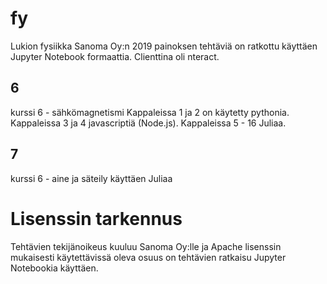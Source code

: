 # fy
Lukion fysiikka 
Sanoma Oy:n 2019 painoksen tehtäviä on ratkottu käyttäen Jupyter Notebook formaattia. Clienttina oli nteract.

## 6
kurssi 6 - sähkömagnetismi
Kappaleissa 1 ja 2 on käytetty pythonia.
Kappaleissa 3 ja 4 javascriptiä (Node.js).
Kappaleissa 5 - 16 Juliaa.

## 7
kurssi 6 - aine ja säteily käyttäen Juliaa


# Lisenssin tarkennus
Tehtävien tekijänoikeus kuuluu Sanoma Oy:lle ja Apache lisenssin mukaisesti käytettävissä oleva osuus on tehtävien ratkaisu Jupyter Notebookia käyttäen.
